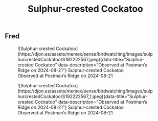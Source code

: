 ﻿---
tags: birding, birdwatching
title: Sulphur-crested Cockatoo
type: bird
---

## Fred

<figure markdown id="1">
  ![Sulphur-crested Cockatoo](https://djon.es/assets/memex/sense/birdwatching/images/sulphurcrestedCockatoo/S192222567.jpeg){data-title="Sulphur-crested Cockatoo" data-description="Observed at Postman’s Ridge on 2024-08-21"}
  <caption>Sulphur-crested Cockatoo<br />Observed at Postman’s Ridge on 2024-08-21</caption>
</figure>


<figure markdown id="2">
  ![Sulphur-crested Cockatoo](https://djon.es/assets/memex/sense/birdwatching/images/sulphurcrestedCockatoo/S192222567_1.jpeg){data-title="Sulphur-crested Cockatoo" data-description="Observed at Postman’s Ridge on 2024-08-21"}
  <caption>Sulphur-crested Cockatoo<br />Observed at Postman’s Ridge on 2024-08-21</caption>
</figure>
